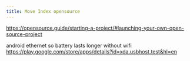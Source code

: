 ```yaml
---
title: Move Index opensource
---
```


<https://opensource.guide/starting-a-project/#launching-your-own-open-source-project>

android ethernet so battery lasts longer without wifi
<https://play.google.com/store/apps/details?id=xda.usbhost.test&hl=en>
